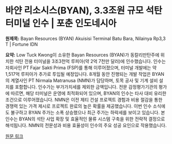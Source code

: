 # 바얀 리소시스(BYAN), 3.3조원 규모 석탄 터미널 인수 | 포춘 인도네시아

**원제목:** Bayan Resources (BYAN) Akuisisi Terminal Batu Bara, Nilainya Rp3,3 T | Fortune IDN

**요약:** Low Tuck Kwong이 소유한 Bayan Resources (BYAN)가 동칼리만탄주에 위치한 석탄 전용 터미널을 3조3천억 루피아(약 2억 7천만 달러)에 인수했습니다.  인수는 자회사인 PT Fajar Sakti Prima (FSP)를 통해 이루어졌으며, 터미널 개발에는 약 1,517억 루피아가 추가로 투입될 예정입니다.  8개월 동안 진행되는 개발 작업은  BYAN의 계열사인 PT Nirmala Matranusa (NMN)가 담당하며, 토목 공사 및 기계 설비 설치를 포함합니다.  인수가는 부가가치세를 제외한 금액입니다.  전문 감정평가기관의 평가에 따르면, 해당 터미널은 운영에 최적화되어 있으며,  BYAN의 인수는 타사 대비 유리한 조건으로 이루어졌습니다.  NMN은  이전 제티 건설 프로젝트 경험과 비용 절감을 통한 경쟁력 있는 가격 제시로 프로젝트 완료의 높은 확률을 제공했습니다.  이번 인수 소식에도 불구하고 BYAN 주가는 소폭 상승했으나 최근 주가는 하락세를 보이고 있습니다.  본 인수는 BYAN의 석탄 사업 확장 및 효율적인 물류 시스템 구축을 위한 전략적 결정으로 해석됩니다.  NMN의 전문성과 비용 효율성이 인수의 주요 성공 요인으로 작용했습니다.

[원문 링크](https://www.fortuneidn.com/business/bayan-resources-byan-akuisisi-terminal-batu-bara-nilainya-rp3-3-t-00-3dhnm-0fg8kj)
